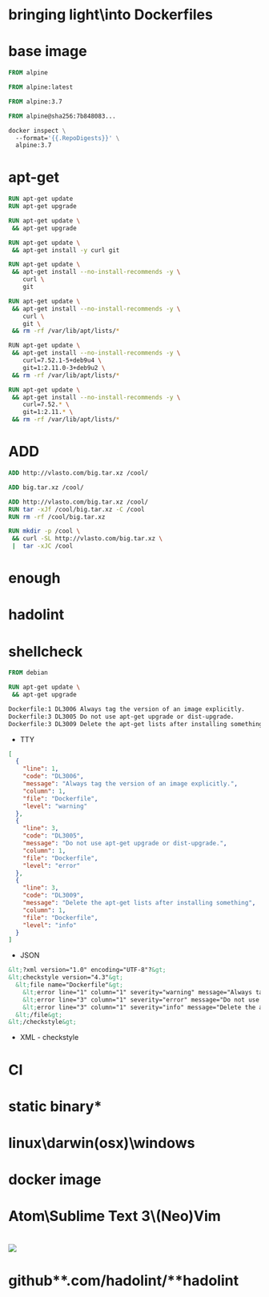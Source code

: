 # bringing light\\into **Docker**files
# base **image**
```Dockerfile
FROM alpine
```
```Dockerfile
FROM alpine:latest
```
```Dockerfile
FROM alpine:3.7
```
```Dockerfile
FROM alpine@sha256:7b848083...
```
```Dockerfile
docker inspect \
  --format='{{.RepoDigests}}' \
  alpine:3.7
```
# apt-get
```Dockerfile
RUN apt-get update
RUN apt-get upgrade
```
```Dockerfile
RUN apt-get update \
 && apt-get upgrade
```
```Dockerfile
RUN apt-get update \
 && apt-get install -y curl git
```
```Dockerfile
RUN apt-get update \
 && apt-get install --no-install-recommends -y \
    curl \
    git
```
```Dockerfile
RUN apt-get update \
 && apt-get install --no-install-recommends -y \
    curl \
    git \
 && rm -rf /var/lib/apt/lists/*
```
```Bash
RUN apt-get update \
 && apt-get install --no-install-recommends -y \
    curl=7.52.1-5+deb9u4 \
    git=1:2.11.0-3+deb9u2 \
 && rm -rf /var/lib/apt/lists/*
```
```Dockerfile
RUN apt-get update \
 && apt-get install --no-install-recommends -y \
    curl=7.52.* \
    git=1:2.11.* \
 && rm -rf /var/lib/apt/lists/*
```
# ADD
```Dockerfile
ADD http://vlasto.com/big.tar.xz /cool/
```
```Dockerfile
ADD big.tar.xz /cool/
```
```Dockerfile
ADD http://vlasto.com/big.tar.xz /cool/
RUN tar -xJf /cool/big.tar.xz -C /cool
RUN rm -rf /cool/big.tar.xz
```
```Dockerfile
RUN mkdir -p /cool \
 && curl -SL http://vlasto.com/big.tar.xz \
 |  tar -xJC /cool
```
# enough
# ha**do**lint
# **shell**check
```Dockerfile
FROM debian

RUN apt-get update \
 && apt-get upgrade
```
```Bash
Dockerfile:1 DL3006 Always tag the version of an image explicitly.
Dockerfile:3 DL3005 Do not use apt-get upgrade or dist-upgrade.
Dockerfile:3 DL3009 Delete the apt-get lists after installing something
```
- TTY
```JSON
[
  {
    "line": 1,
    "code": "DL3006",
    "message": "Always tag the version of an image explicitly.",
    "column": 1,
    "file": "Dockerfile",
    "level": "warning"
  },
  {
    "line": 3,
    "code": "DL3005",
    "message": "Do not use apt-get upgrade or dist-upgrade.",
    "column": 1,
    "file": "Dockerfile",
    "level": "error"
  },
  {
    "line": 3,
    "code": "DL3009",
    "message": "Delete the apt-get lists after installing something",
    "column": 1,
    "file": "Dockerfile",
    "level": "info"
  }
]
```
- JSON
```XML
&lt;?xml version="1.0" encoding="UTF-8"?&gt;
&lt;checkstyle version="4.3"&gt;
  &lt;file name="Dockerfile"&gt;
    &lt;error line="1" column="1" severity="warning" message="Always tag the version of an image explicitly." source="DL3006"/&gt;
    &lt;error line="3" column="1" severity="error" message="Do not use apt-get upgrade or dist-upgrade." source="DL3005"/&gt;
    &lt;error line="3" column="1" severity="info" message="Delete the apt-get lists after installing something" source="DL3009"/&gt;
  &lt;/file&gt;
&lt;/checkstyle&gt;
```
- XML - checkstyle
# CI
# static binary*
# linux\\darwin(osx)\\windows
# docker image
# Atom\\Sublime Text 3\\(Neo)Vim
# ![](https://user-images.githubusercontent.com/18702153/33764234-7abc1f24-dc0b-11e7-96b6-4f08207b6950.png)
# github**.**com**/**hadolint**/**hadolint
